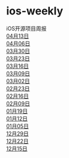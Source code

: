 # ios-weekly
iOS开源项目周报<br />
[04月13日](https://github.com/opendigg/ios-weekly/issues/16) <br />
[04月06日](https://github.com/opendigg/ios-weekly/issues/15) <br />
[03月30日](https://github.com/opendigg/ios-weekly/issues/14) <br />
[03月23日](https://github.com/opendigg/ios-weekly/issues/13) <br />
[03月16日](https://github.com/opendigg/ios-weekly/issues/12) <br />
[03月09日](https://github.com/opendigg/ios-weekly/issues/11) <br />
[03月02日](https://github.com/opendigg/ios-weekly/issues/10) <br />
[02月23日](https://github.com/opendigg/ios-weekly/issues/9) <br />
[02月16日](https://github.com/opendigg/ios-weekly/issues/8) <br />
[02月09日](https://github.com/opendigg/ios-weekly/issues/7) <br />
[01月19日](https://github.com/opendigg/ios-weekly/issues/6) <br />
[01月12日](https://github.com/opendigg/ios-weekly/issues/5) <br />
[01月05日](https://github.com/opendigg/ios-weekly/issues/4) <br />
[12月29日](https://github.com/opendigg/ios-weekly/issues/3) <br />
[12月22日](https://github.com/opendigg/ios-weekly/issues/2) <br />
[12月15日](https://github.com/opendigg/ios-weekly/issues/1) <br />

